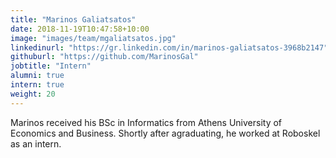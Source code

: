 ```yaml
---
title: "Marinos Galiatsatos"
date: 2018-11-19T10:47:58+10:00
image: "images/team/mgaliatsatos.jpg"
linkedinurl: "https://gr.linkedin.com/in/marinos-galiatsatos-3968b2147"
githuburl: "https://github.com/MarinosGal"
jobtitle: "Intern"
alumni: true
intern: true
weight: 20
---
```

Marinos received his BSc in Informatics from Athens University of Economics and Business. Shortly after agraduating, he worked at Roboskel as an intern.
